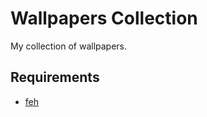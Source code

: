 # Wallpapers Collection
My collection of wallpapers.
## Requirements
- [feh](https://archlinux.org/packages/extra/x86_64/feh/)

